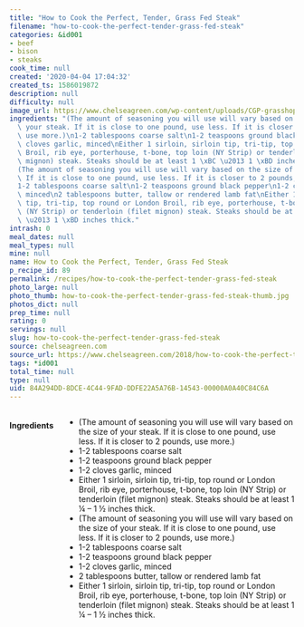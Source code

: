 ```yaml
---
title: "How to Cook the Perfect, Tender, Grass Fed Steak"
filename: "how-to-cook-the-perfect-tender-grass-fed-steak"
categories: &id001
- beef
- bison
- steaks
cook_time: null
created: '2020-04-04 17:04:32'
created_ts: 1586019872
description: null
difficulty: null
image_url: https://www.chelseagreen.com/wp-content/uploads/CGP-grasshopper-370_cmyk-1027x600.png
ingredients: "(The amount of seasoning you will use will vary based on the size of\
  \ your steak. If it is close to one pound, use less. If it is closer to 2 pounds,\
  \ use more.)\n1-2 tablespoons coarse salt\n1-2 teaspoons ground black pepper\n1-2\
  \ cloves garlic, minced\nEither 1 sirloin, sirloin tip, tri-tip, top round or London\
  \ Broil, rib eye, porterhouse, t-bone, top loin (NY Strip) or tenderloin (filet\
  \ mignon) steak. Steaks should be at least 1 \xBC \u2013 1 \xBD inches thick.\n\
  (The amount of seasoning you will use will vary based on the size of your steak.\
  \ If it is close to one pound, use less. If it is closer to 2 pounds, use more.)\n\
  1-2 tablespoons coarse salt\n1-2 teaspoons ground black pepper\n1-2 cloves garlic,\
  \ minced\n2 tablespoons butter, tallow or rendered lamb fat\nEither 1 sirloin, sirloin\
  \ tip, tri-tip, top round or London Broil, rib eye, porterhouse, t-bone, top loin\
  \ (NY Strip) or tenderloin (filet mignon) steak. Steaks should be at least 1 \xBC\
  \ \u2013 1 \xBD inches thick."
intrash: 0
meal_dates: null
meal_types: null
mine: null
name: How to Cook the Perfect, Tender, Grass Fed Steak
p_recipe_id: 89
permalink: /recipes/how-to-cook-the-perfect-tender-grass-fed-steak
photo_large: null
photo_thumb: how-to-cook-the-perfect-tender-grass-fed-steak-thumb.jpg
photos_dict: null
prep_time: null
rating: 0
servings: null
slug: how-to-cook-the-perfect-tender-grass-fed-steak
source: chelseagreen.com
source_url: https://www.chelseagreen.com/2018/how-to-cook-the-perfect-tender-grassfed-steak/
tags: *id001
total_time: null
type: null
uid: 84A294DD-8DCE-4C44-9FAD-DDFE22A5A76B-14543-00000A0A40C84C6A
---
```

<div class="large-8 medium-7 columns" id="writeup">	</div><!-- #writeup -->
</div><!-- #row-one -->
<div class="row" id="row-two">	<div class="medium-4 small-5 columns" id="ingredients"><h4>Ingredients</h4><div class="box box-ingredients content"><ul>
<li>(The amount of seasoning you will use will vary based on the size of your steak. If it is close to one pound, use less. If it is closer to 2 pounds, use more.)</li>
<li>1-2 tablespoons coarse salt</li>
<li>1-2 teaspoons ground black pepper</li>
<li>1-2 cloves garlic, minced</li>
<li>Either 1 sirloin, sirloin tip, tri-tip, top round or London Broil, rib eye, porterhouse, t-bone, top loin (NY Strip) or tenderloin (filet mignon) steak. Steaks should be at least 1 ¼ – 1 ½ inches thick.</li>
<li>(The amount of seasoning you will use will vary based on the size of your steak. If it is close to one pound, use less. If it is closer to 2 pounds, use more.)</li>
<li>1-2 tablespoons coarse salt</li>
<li>1-2 teaspoons ground black pepper</li>
<li>1-2 cloves garlic, minced</li>
<li>2 tablespoons butter, tallow or rendered lamb fat</li>
<li>Either 1 sirloin, sirloin tip, tri-tip, top round or London Broil, rib eye, porterhouse, t-bone, top loin (NY Strip) or tenderloin (filet mignon) steak. Steaks should be at least 1 ¼ – 1 ½ inches thick.</li>
</ul>
</div>	</div>	<div class="medium-6 small-7 columns" id="directions">	</div>